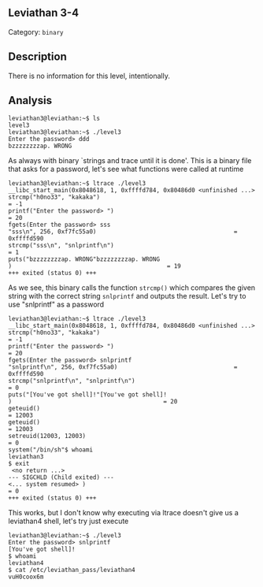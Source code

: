 ## Leviathan 3-4
Category: `binary`

## Description
There is no information for this level, intentionally.

## Analysis
```
leviathan3@leviathan:~$ ls
level3
leviathan3@leviathan:~$ ./level3 
Enter the password> ddd
bzzzzzzzzap. WRONG
```
As always with binary `strings and trace until it is done'. This is a binary file that asks for a password, let's see what functions were called at runtime
```
leviathan3@leviathan:~$ ltrace ./level3 
__libc_start_main(0x8048618, 1, 0xffffd784, 0x80486d0 <unfinished ...>
strcmp("h0no33", "kakaka")                                            = -1
printf("Enter the password> ")                                        = 20
fgets(Enter the password> sss
"sss\n", 256, 0xf7fc55a0)                                       = 0xffffd590
strcmp("sss\n", "snlprintf\n")                                        = 1
puts("bzzzzzzzzap. WRONG"bzzzzzzzzap. WRONG
)                                            = 19
+++ exited (status 0) +++
```
As we see, this binary calls the function `strcmp()` which compares the given string with the correct string `snlprintf` and outputs the result. Let's try to use "snlprintf" as a password
```
leviathan3@leviathan:~$ ltrace ./level3 
__libc_start_main(0x8048618, 1, 0xffffd784, 0x80486d0 <unfinished ...>
strcmp("h0no33", "kakaka")                                            = -1
printf("Enter the password> ")                                        = 20
fgets(Enter the password> snlprintf
"snlprintf\n", 256, 0xf7fc55a0)                                 = 0xffffd590
strcmp("snlprintf\n", "snlprintf\n")                                  = 0
puts("[You've got shell]!"[You've got shell]!
)                                           = 20
geteuid()                                                             = 12003
geteuid()                                                             = 12003
setreuid(12003, 12003)                                                = 0
system("/bin/sh"$ whoami
leviathan3
$ exit
 <no return ...>
--- SIGCHLD (Child exited) ---
<... system resumed> )                                                = 0
+++ exited (status 0) +++
```
This works, but I don't know why executing via ltrace doesn't give us a leviathan4 shell, let's try just execute
```
leviathan3@leviathan:~$ ./level3 
Enter the password> snlprintf
[You've got shell]!
$ whoami
leviathan4
$ cat /etc/leviathan_pass/leviathan4
vuH0coox6m
```


